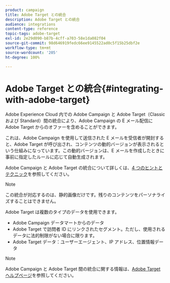 ```yaml
---
product: campaign
title: Adobe Target との統合
description: Adobe Target との統合
audience: integrations
content-type: reference
topic-tags: adobe-target
exl-id: 2e29d090-b87b-4cff-a703-58e1da082f04
source-git-commit: 98d646919fedc66ee9145522ad0c5f15b25dbf2e
workflow-type: tm+mt
source-wordcount: '205'
ht-degree: 100%

---
```


# Adobe Target との統合{#integrating-with-adobe-target}

Adobe Experience Cloud 内での Adobe Campaign と Adobe Target（Classic および Standard）間の統合により、Adobe Campaign の E メール配信に Adobe Target からのオファーを含めることができます。

これは、Adobe Campaign を使用して送信された E メールを受信者が開封すると、Adobe Target が呼び出され、コンテンツの動的バージョンが表示されるという仕組みになっています。この動的バージョンは、E メールを作成したときに事前に指定したルールに応じて自動生成されます。

Adobe Campaign と Adobe Target の統合について詳しくは、[4 つのヒントとテクニック](https://www.adobe.com/content/dam/www/us/en/marketing/campaign/pdfs/Adobe_Campaign_for_Target_Tips_and_Tricks.pdf)を参照してください。
>[!NOTE]
>
>この統合が対応するのは、静的画像だけです。残りのコンテンツをパーソナライズすることはできません。

Adobe Target は複数のタイプのデータを使用できます。

* Adobe Campaign データマートからのデータ
* Adobe Target で訪問者 ID にリンクされたセグメント。ただし、使用されるデータに法的制限がない場合に限ります。
* Adobe Target データ：ユーザーエージェント、IP アドレス、位置情報データ

>[!NOTE]
>
>Adobe Campaign と Adobe Target 間の統合に関する情報は、[Adobe Target ヘルプページ](https://docs.adobe.com/content/help/ja-JP/target/using/integrate/campaign-and-target.html)を参照してください。
